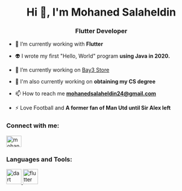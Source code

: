 <h1 align="center">Hi 👋, I'm Mohaned Salaheldin </h1>
<h3 align="center">Flutter Developer</h3>


- 🌱 I’m currently working with **Flutter**

- 👽 I wrote my first "Hello, World" program **using Java in 2020.**

- 🔭 I’m currently working on [Bay3 Store](https://github.com/mohanedSalaheldin/e-commerce.git)
  
- 🏃 I'm also currently working on **obtaining my CS degree** 

- 📫 How to reach me **mohanedsalaheldin24@gmail.com**

- ⚡ Love Football and **A former fan of Man Utd until Sir Alex left**


<h3 align="left">Connect with me:</h3>
<p align="left">
<a href="https://linkedin.com/in/mohaned-salaheldin" target="blank"><img align="center" src="https://raw.githubusercontent.com/rahuldkjain/github-profile-readme-generator/master/src/images/icons/Social/linked-in-alt.svg" alt="mohaned-salaheldin" height="30" width="40" /></a>
</p>

<h3 align="left">Languages and Tools:</h3>
<p align="left"> <a href="https://dart.dev" target="_blank" rel="noreferrer"> <img src="https://www.vectorlogo.zone/logos/dartlang/dartlang-icon.svg" alt="dart" width="40" height="40"/> </a> <a href="https://flutter.dev" target="_blank" rel="noreferrer"> <img src="https://www.vectorlogo.zone/logos/flutterio/flutterio-icon.svg" alt="flutter" width="40" height="40"/> </a> </p>
